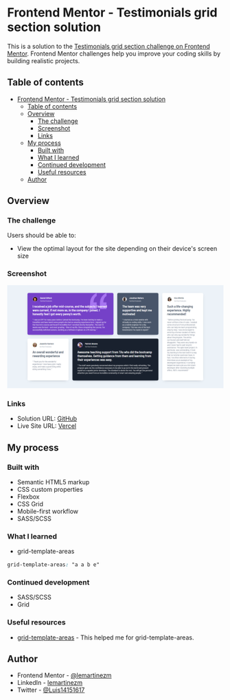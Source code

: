# Frontend Mentor - Testimonials grid section solution

This is a solution to the [Testimonials grid section challenge on Frontend Mentor](https://www.frontendmentor.io/challenges/testimonials-grid-section-Nnw6J7Un7). Frontend Mentor challenges help you improve your coding skills by building realistic projects. 

## Table of contents

- [Frontend Mentor - Testimonials grid section solution](#frontend-mentor---testimonials-grid-section-solution)
  - [Table of contents](#table-of-contents)
  - [Overview](#overview)
    - [The challenge](#the-challenge)
    - [Screenshot](#screenshot)
    - [Links](#links)
  - [My process](#my-process)
    - [Built with](#built-with)
    - [What I learned](#what-i-learned)
    - [Continued development](#continued-development)
    - [Useful resources](#useful-resources)
  - [Author](#author)

## Overview

### The challenge

Users should be able to:

- View the optimal layout for the site depending on their device's screen size

### Screenshot

![Preview](./images/preview.png)

### Links

- Solution URL: [GitHub](https://github.com/lemartinezm/testimonials-grid-section)
- Live Site URL: [Vercel](https://testimonials-grid-section-kappa-one.vercel.app/)

## My process

### Built with

- Semantic HTML5 markup
- CSS custom properties
- Flexbox
- CSS Grid
- Mobile-first workflow
- SASS/SCSS

### What I learned

- grid-template-areas

```css
grid-template-areas: "a a b e"
```

### Continued development

- SASS/SCSS
- Grid

### Useful resources

- [grid-template-areas](https://developer.mozilla.org/en-US/docs/Web/CSS/grid-template-areas) - This helped me for grid-template-areas.

## Author

- Frontend Mentor - [@lemartinezm](https://www.frontendmentor.io/profile/lemartinezm)
- LinkedIn - [lemartinezm](https://www.linkedin.com/in/lemartinezm)
- Twitter - [@Luis14151617](https://twitter.com/Luis14151617)